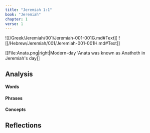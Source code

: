 ```yaml
---
title: "Jeremiah 1:1"
book: "Jeremiah"
chapter: 1
verse: 1
---
```

![[/Greek/Jeremiah/001/Jeremiah-001-001G.md#Text]]
![[/Hebrew/Jeremiah/001/Jeremiah-001-001H.md#Text]]

[[File:Anata.png|right|Modern-day 'Anata was known as Anathoth in Jeremiah's day]]

## Analysis

#### Words

#### Phrases

#### Concepts

## Reflections
